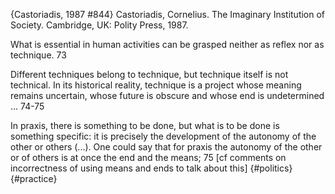 ﻿{Castoriadis, 1987 #844}
Castoriadis, Cornelius. The Imaginary Institution of Society. Cambridge, UK: Polity Press, 1987.

What is essential in human activities  can be grasped neither as reflex nor as technique. 73

Different techniques belong to technique, but technique itself is not technical. In its historical reality, technique is a project whose meaning remains uncertain, whose future is obscure and whose end is undetermined ... 74-75

In praxis, there is something to be done,  but what is to be done is something specific: it is precisely the development of the autonomy of the other or others (...). One could say that for praxis the autonomy of the other or of others is at once the end and the means; 75 [cf comments on incorrectness of using means and ends to talk about this] {#politics} {#practice} 
